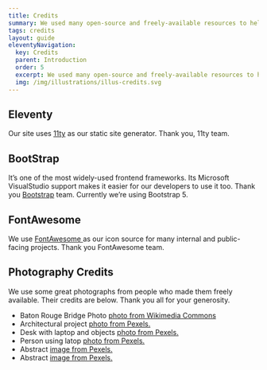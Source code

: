 ```yaml
---
title: Credits
summary: We used many open-source and freely-available resources to help us deliver this quickly and reliably. 
tags: credits
layout: guide
eleventyNavigation:
  key: Credits
  parent: Introduction
  order: 5
  excerpt: We used many open-source and freely-available resources to help us deliver this quickly and reliably.
  img: /img/illustrations/illus-credits.svg
---
```


## Eleventy

Our site uses <a href="https://www.11ty.dev/" target="_blank">11ty</a> as our static site generator. Thank you, 11ty team.  

## BootStrap

It’s one of the most widely-used frontend frameworks. Its Microsoft VisualStudio support makes it easier for our developers to use it too. Thank you <a href="https://getbootstrap.com/" target="_blank">Bootstrap</a> team. Currently we’re using Bootstrap 5.

## FontAwesome

We use  <a href="https://fontawesome.com/" target="_blank">FontAwesome </a> as our icon source for many internal and public-facing projects. Thank you FontAwesome team.

## Photography Credits

We use some great photographs from people who made them freely available. Their credits are below. Thank you all for your generosity.

- Baton Rouge Bridge Photo <a href="https://commons.wikimedia.org/wiki/File:Baton_Rouge_Bridge.jpg" target="_blank">photo from Wikimedia Commons</a>
- Architectural project <a href="https://www.pexels.com/photo/architecture-blocks-blue-sky-bridge-275030/" target="_blank">photo from Pexels.</a>
- Desk with laptop and objects <a href="https://www.pexels.com/photo/macbook-pro-on-brown-wooden-table-2312369/" target="_blank">photo from Pexels.</a>
- Person using latop <a href="https://www.pexels.com/photo/person-in-white-long-sleeve-shirt-using-macbook-pro-5077047/" target="_blank">photo from Pexels.</a>
- Abstract <a href="https://www.pexels.com/photo/abstract-painting-2156881/" target="_blank">image from Pexels.</a>
- Abstract <a href="https://www.pexels.com/photo/close-up-photo-of-blue-liquid-2317711/" target="_blank">image from Pexels.</a>
